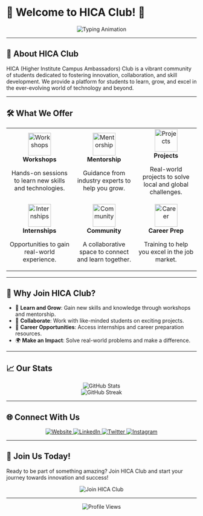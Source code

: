 # 🚀 Welcome to HICA Club! 🚀

<div align="center">
  <img src="https://readme-typing-svg.demolab.com?font=Fira+Code&size=30&duration=3000&pause=1000&color=6F42C1&center=true&vCenter=true&width=600&lines=Empowering+Students+to+Innovate;Building+a+Future+of+Opportunities;Join+Us+and+Make+a+Difference!" alt="Typing Animation" />
</div>

---

## 🌟 About HICA Club

HICA (Higher Institute Campus Ambassadors) Club is a vibrant community of students dedicated to fostering innovation, collaboration, and skill development. We provide a platform for students to learn, grow, and excel in the ever-evolving world of technology and beyond.

---

## 🛠️ What We Offer

<div align="center">
  <table>
    <tr>
      <td align="center">
        <img src="https://img.icons8.com/fluency/96/000000/workshop.png" alt="Workshops" width="60"/>
        <br>
        <strong>Workshops</strong>
        <p>Hands-on sessions to learn new skills and technologies.</p>
      </td>
      <td align="center">
        <img src="https://img.icons8.com/color/96/000000/teacher.png" alt="Mentorship" width="60"/>
        <br>
        <strong>Mentorship</strong>
        <p>Guidance from industry experts to help you grow.</p>
      </td>
      <td align="center">
        <img src="https://img.icons8.com/color/96/000000/project.png" alt="Projects" width="60"/>
        <br>
        <strong>Projects</strong>
        <p>Real-world projects to solve local and global challenges.</p>
      </td>
    </tr>
    <tr>
      <td align="center">
        <img src="https://img.icons8.com/color/96/000000/internship.png" alt="Internships" width="60"/>
        <br>
        <strong>Internships</strong>
        <p>Opportunities to gain real-world experience.</p>
      </td>
      <td align="center">
        <img src="https://img.icons8.com/color/96/000000/group.png" alt="Community" width="60"/>
        <br>
        <strong>Community</strong>
        <p>A collaborative space to connect and learn together.</p>
      </td>
      <td align="center">
        <img src="https://img.icons8.com/color/96/000000/monitor.png" alt="Career" width="60"/>
        <br>
        <strong>Career Prep</strong>
        <p>Training to help you excel in the job market.</p>
      </td>
    </tr>
  </table>
</div>

---

## 🚀 Why Join HICA Club?

- 🌱 **Learn and Grow**: Gain new skills and knowledge through workshops and mentorship.
- 🤝 **Collaborate**: Work with like-minded students on exciting projects.
- 💼 **Career Opportunities**: Access internships and career preparation resources.
- 🌍 **Make an Impact**: Solve real-world problems and make a difference.

---

## 📈 Our Stats

<div align="center">
  <img src="https://github-readme-stats.vercel.app/api?username=HICA-VU&show_icons=true&theme=radical" alt="GitHub Stats" />
  <br>
  <img src="https://github-readme-streak-stats.herokuapp.com/?user=HICA-VU&theme=radical" alt="GitHub Streak" />
</div>

---

## 🌐 Connect With Us

<div align="center">
  <a href="https://hica-vu.netlify.app/" target="_blank">
    <img src="https://img.shields.io/badge/Website-6F42C1?style=for-the-badge&logo=google-chrome&logoColor=white" alt="Website" />
  </a>
  <a href="https://www.linkedin.com/company/hica-vu" target="_blank">
    <img src="https://img.shields.io/badge/LinkedIn-0077B5?style=for-the-badge&logo=linkedin&logoColor=white" alt="LinkedIn" />
  </a>
  <a href="https://twitter.com/hica_vu" target="_blank">
    <img src="https://img.shields.io/badge/Twitter-1DA1F2?style=for-the-badge&logo=twitter&logoColor=white" alt="Twitter" />
  </a>
  <a href="https://www.instagram.com/hica_vu" target="_blank">
    <img src="https://img.shields.io/badge/Instagram-E4405F?style=for-the-badge&logo=instagram&logoColor=white" alt="Instagram" />
  </a>
</div>

---

## 🎉 Join Us Today!

Ready to be part of something amazing? Join HICA Club and start your journey towards innovation and success!

<div align="center">
  <img src="https://img.shields.io/badge/Join_HICA_Club-6F42C1?style=for-the-badge&logo=github&logoColor=white" alt="Join HICA Club" />
</div>

---

<div align="center">
  <img src="https://komarev.com/ghpvc/?username=hica-club&color=6F42C1&style=flat-square" alt="Profile Views" />
</div>
